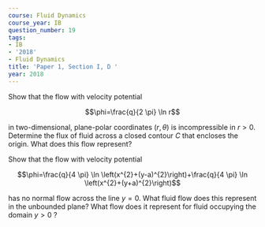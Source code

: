 ```yaml
---
course: Fluid Dynamics
course_year: IB
question_number: 19
tags:
- IB
- '2018'
- Fluid Dynamics
title: 'Paper 1, Section I, D '
year: 2018
---
```




Show that the flow with velocity potential

$$\phi=\frac{q}{2 \pi} \ln r$$

in two-dimensional, plane-polar coordinates $(r, \theta)$ is incompressible in $r>0$. Determine the flux of fluid across a closed contour $C$ that encloses the origin. What does this flow represent?

Show that the flow with velocity potential

$$\phi=\frac{q}{4 \pi} \ln \left(x^{2}+(y-a)^{2}\right)+\frac{q}{4 \pi} \ln \left(x^{2}+(y+a)^{2}\right)$$

has no normal flow across the line $y=0$. What fluid flow does this represent in the unbounded plane? What flow does it represent for fluid occupying the domain $y>0$ ?